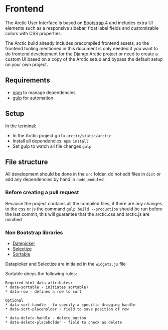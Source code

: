 # Frontend

The Arctic User Interface is based on
[Bootstrap 4](https://getbootstrap.com/docs/4.0/getting-started/introduction/)
and includes extra UI elements such as a responsive sidebar, float label fields
and customizable colors with CSS properties.

The Arctic build already includes precompiled frontend assets, so the frontend
tooling mentioned in this document is only needed if you want to do frontend
development for the Django Arctic project or need to create a custom UI based
on a copy of the Arctic setup and bypass the default setup on your own project.


## Requirements

- [npm](https://www.npmjs.com) to manage dependencies
- [gulp](https://gulpjs.com) for automation

## Setup

In the terminal:

- In the Arctic project go to `arctic/static/arctic`
- Install all dependencies: `npm install`
- Set gulp to watch all file changes `gulp`


## File structure

All development should be done in the `src` folder, do not edit files in `dist`
or add any dependencies by hand in `node_modules`!

### Before creating a pull request
Because the project contains all the compiled files, if there are any changes
to the css or js the command `gulp build --production` should be run before
the last commit, this will guarantee that the arctic.css and arctic.js are minified

### Non Bootstrap libraries
- [Datepicker](https://github.com/t1m0n/air-datepicker)
- [Selectize](https://selectize.github.io/selectize.js/)
- [Sortable](https://github.com/RubaXa/Sortable)

Datapicker and Selectize are initialed in the `widgets.js` file

Sortable obeys the following rules:
```
Required html data attributes:
* data-sortable - initiates sortable)
* data-row - defines a row to sort

Optional
* data-sort-handle - to specify a specific dragging handle
* data-sort-placeholder - field to save position of row

* data-delete-handle - delete button
* data-delete-placeholder - field to check as delete
```
